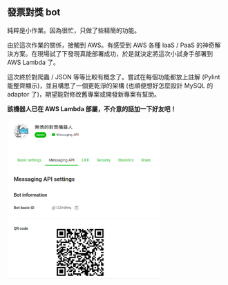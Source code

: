 ## 發票對獎 bot

純粹是小作業。因為很忙，只做了些精簡的功能。

由於這次作業的關係，接觸到 AWS。有感受到 AWS 各種 IaaS / PaaS 的神奇解決方案。在現場試了下發現真能部署成功，於是就決定將這次小試身手部署到 AWS Lambda 了。

這次終於對爬蟲 / JSON 等等比較有概念了。嘗試在每個功能都放上註解 (Pylint 能整齊顯示)，並且構思了一個更乾淨的架構 (也順便想好怎麼設計 MySQL 的 adaptor 了)，期望能對修改舊專案或開發新專案有幫助。

**該機器人已在 AWS Lambda 部屬，不介意的話加一下好友吧！**

<img src="https://github.com/RogelioKG/Prize-Checking-Bot/blob/c3dbdbd154e4f915c072b8a022cd1e1bb5123140/images/qrcode.png" alt="QRcode" width="355" height="370"/>
